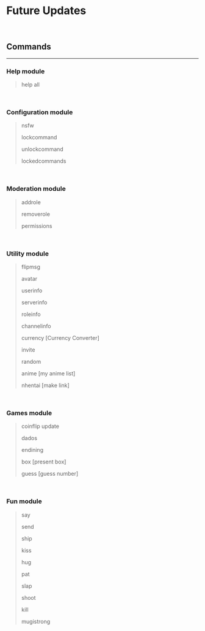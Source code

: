 # Future Updates

&nbsp;

## Commands

***

### Help module

> help all

&nbsp;

### Configuration module

> nsfw
>
> lockcommand
>
> unlockcommand
>
> lockedcommands

&nbsp;

### Moderation module

> addrole
>
> removerole
>
> permissions

&nbsp;

### Utility module

> flipmsg
>
> avatar
>
> userinfo
>
> serverinfo
>
> roleinfo
>
> channelinfo
>
> currency [Currency Converter]
>
> invite
>
> random
>
> anime [my anime list]
>
> nhentai [make link]

&nbsp;

### Games module

> coinflip update
>
> dados
>
> endining
>
> box [present box]
>
> guess [guess number]

&nbsp;

### Fun module

> say
>
> send
>
> ship
>
> kiss
>
> hug
>
> pat
>
> slap
>
> shoot
>
> kill
>
> mugistrong
